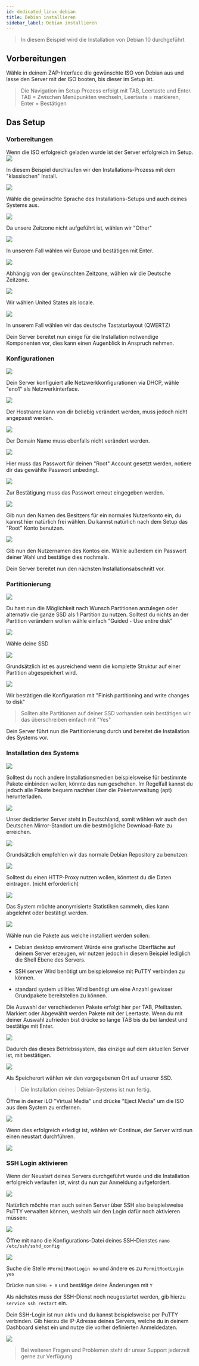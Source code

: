 ```yaml
---
id: dedicated_linux_debian
title: Debian installieren
sidebar_label: Debian installieren
---
```

> In diesem Beispiel wird die Installation von Debian 10 durchgeführt

## Vorbereitungen
Wähle in deinem ZAP-Interface die gewünschte ISO von Debian aus und lasse den Server mit der ISO booten, bis dieser im Setup ist.

> Die Navigation im Setup Prozess erfolgt mit TAB, Leertaste und Enter.
> TAB = Zwischen Menüpunkten wechseln, Leertaste = markieren, Enter = Bestätigen

## Das Setup
### Vorbereitungen
Wenn die ISO erfolgreich geladen wurde ist der Server erfolgreich im Setup.
![](https://screensaver01.zap-hosting.com/index.php/s/xBid8JHQYrnEAHw/preview)

In diesem Beispiel durchlaufen wir den Installations-Prozess mit dem "klassischen" Install.

![](https://screensaver01.zap-hosting.com/index.php/s/mpNtF7dPnyGSaXW/preview)

Wähle die gewünschte Sprache des Installations-Setups und auch deines Systems aus.

![](https://screensaver01.zap-hosting.com/index.php/s/H9oKPoij5PZGzt4/preview)

Da unsere Zeitzone nicht aufgeführt ist, wählen wir "Other"

![](https://screensaver01.zap-hosting.com/index.php/s/6MqRL3q86ZQKLnc/preview)

In unserem Fall wählen wir Europe und bestätigen mit Enter.

![](https://screensaver01.zap-hosting.com/index.php/s/eF4LZZcEtA37NTo/preview)

Abhängig von der gewünschten Zeitzone, wählen wir die Deutsche Zeitzone.

![](https://screensaver01.zap-hosting.com/index.php/s/P3yYYppRS9WzXmX/preview)

Wir wählen United States als locale.

![](https://screensaver01.zap-hosting.com/index.php/s/SQYySTyANQSmCyn/preview)

In unserem Fall wählen wir das deutsche Tastaturlayout (QWERTZ)

Dein Server bereitet nun einige für die Installation notwendige Komponenten vor, dies kann einen Augenblick in Anspruch nehmen.

### Konfigurationen

![](https://screensaver01.zap-hosting.com/index.php/s/A498pCB6wYoxq4q/preview)

Dein Server konfiguiert alle Netzwerkkonfigurationen via DHCP, wähle "eno1" als Netzwerkinterface.

![](https://screensaver01.zap-hosting.com/index.php/s/7F8qJHEBAnDby8i/preview)

Der Hostname kann von dir beliebig verändert werden, muss jedoch nicht angepasst werden.

![](https://screensaver01.zap-hosting.com/index.php/s/kQQfeLFB8j9GMys/preview)

Der Domain Name muss ebenfalls nicht verändert werden.

![](https://screensaver01.zap-hosting.com/index.php/s/HA9dxxopPrMKxJr/preview)

Hier muss das Passwort für deinen "Root" Account gesetzt werden, notiere dir das gewählte Passwort unbedingt.

![](https://screensaver01.zap-hosting.com/index.php/s/baisp9KTsWSrg75/preview)

Zur Bestätigung muss das Passwort erneut eingegeben werden.

![](https://screensaver01.zap-hosting.com/index.php/s/WW5bySQkwXpggNm/preview)

Gib nun den Namen des Besitzers für ein normales Nutzerkonto ein, du kannst hier natürlich frei wählen.
Du kannst natürlich nach dem Setup das "Root" Konto benutzen.

![](https://screensaver01.zap-hosting.com/index.php/s/JjAdtZCpDjCXqw7/preview)

Gib nun den Nutzernamen des Kontos ein.
Wähle außerdem ein Passwort deiner Wahl und bestätige dies nochmals.

Dein Server bereitet nun den nächsten Installationsabschnitt vor.

### Partitionierung

![](https://screensaver01.zap-hosting.com/index.php/s/k4NCSf4fX4LPC5s/preview)

Du hast nun die Möglichkeit nach Wunsch Partitionen anzulegen oder alternativ die ganze SSD als 1 Partition zu nutzen.
Solltest du nichts an der Partition verändern wollen wähle einfach "Guided - Use entire disk"

![](https://screensaver01.zap-hosting.com/index.php/s/JKmKXDNKgSWsq7e/preview)

Wähle deine SSD

![](https://screensaver01.zap-hosting.com/index.php/s/Py2N7bjAiGQDCJr/preview)

Grundsätzlich ist es ausreichend wenn die komplette Struktur auf einer Partition abgespeichert wird.

![](https://screensaver01.zap-hosting.com/index.php/s/H9NnqCEj4SecmwA/preview)

Wir bestätigen die Konfiguration mit "Finish partitioning and write changes to disk"

> Sollten alte Partitionen auf deiner SSD vorhanden sein bestätigen wir das überschreiben einfach mit "Yes"

Dein Server führt nun die Partitionierung durch und bereitet die Installation des Systems vor.

### Installation des Systems

![](https://screensaver01.zap-hosting.com/index.php/s/r6bSFtZHxxQdTdc/preview)

Solltest du noch andere Installationsmedien beispielsweise für bestimmte Pakete einbinden wollen, könnte das nun geschehen.
Im Regelfall kannst du jedoch alle Pakete bequem nachher über die Paketverwaltung (apt) herunterladen.

![](https://screensaver01.zap-hosting.com/index.php/s/mSAwskDZ34NYAoS/preview)

Unser dedizierter Server steht in Deutschland, somit wählen wir auch den Deutschen Mirror-Standort um die bestmögliche Download-Rate zu erreichen.

![](https://screensaver01.zap-hosting.com/index.php/s/nyzFW3L6grRjqMJ/preview)

Grundsätzlich empfehlen wir das normale Debian Repository zu benutzen.

![](https://screensaver01.zap-hosting.com/index.php/s/XwfL5FEXeo69Z43/preview)

Solltest du einen HTTP-Proxy nutzen wollen, könntest du die Daten eintragen. (nicht erforderlich)

![](https://screensaver01.zap-hosting.com/index.php/s/y6LogDT7qjcoXkT/preview)

Das System möchte anonymisierte Statistiken sammeln, dies kann abgelehnt oder bestätigt werden.

![](https://screensaver01.zap-hosting.com/index.php/s/xf7FrndLM7ipBtC/preview)

Wähle nun die Pakete aus welche installiert werden sollen:

* Debian desktop enviroment
Würde eine grafische Oberfläche auf deinem Server erzeugen, wir nutzen jedoch in diesem Beispiel lediglich die Shell Ebene des Servers.

* SSH server
Wird benötigt um beispielsweise mit PuTTY verbinden zu können.

* standard system utilities
Wird benötigt um eine Anzahl gewisser Grundpakete bereitstellen zu können.

Die Auswahl der verschiedenen Pakete erfolgt hier per TAB, Pfeiltasten. Markiert oder Abgewählt werden Pakete mit der Leertaste.
Wenn du mit deiner Auswahl zufrieden bist drücke so lange TAB bis du bei <Continue> landest und bestätige mit Enter.

![](https://screensaver01.zap-hosting.com/index.php/s/CimtpY6czxYLK7D/preview)

Dadurch das dieses Betriebssystem, das einzige auf dem aktuellen Server ist, mit <Yes> bestätigen.

![](https://screensaver01.zap-hosting.com/index.php/s/6nzySkt8rCS5KiJ/preview)

Als Speicherort wählen wir den vorgegebenen Ort auf unserer SSD.

> Die Installation deines Debian-Systems ist nun fertig.

Öffne in deiner iLO "Virtual Media" und drücke "Eject Media" um die ISO aus dem System zu entfernen.

![](https://screensaver01.zap-hosting.com/index.php/s/iD7FzJLcjtbzx8c/preview)

Wenn dies erfolgreich erledigt ist, wählen wir Continue, der Server wird nun einen neustart durchführen.

![](https://screensaver01.zap-hosting.com/index.php/s/EFo6yZCRaMQXFek/preview)

### SSH Login aktivieren

Wenn der Neustart deines Servers durchgeführt wurde und die Installation erfolgreich verlaufen ist, wirst du nun zur Anmeldung aufgefordert.

![](https://screensaver01.zap-hosting.com/index.php/s/ywxgaSb5rQSNmZM/preview)

Natürlich möchte man auch seinen Server über SSH also beispielsweise PuTTY verwalten können, weshalb wir den Login dafür noch aktivieren müssen:

![](https://screensaver01.zap-hosting.com/index.php/s/G9QWBR9eb8yE6gP/preview)

Öffne mit nano die Konfigurations-Datei deines SSH-Dienstes `nano /etc/ssh/sshd_config`

![](https://screensaver01.zap-hosting.com/index.php/s/jAJbexQBJ4XBzNP/preview)

Suche die Stelle `#PermitRootLogin no` und ändere es zu `PermitRootLogin yes`

Drücke nun `STRG + X` und bestätige deine Änderungen mit `Y`

Als nächstes muss der SSH-Dienst noch neugestartet werden, gib hierzu `service ssh restart` ein.

Dein SSH-Login ist nun aktiv und du kannst beispielsweise per PuTTY verbinden.
Gib hierzu die IP-Adresse deines Servers, welche du in deinem Dashboard siehst ein und nutze die vorher definierten Anmeldedaten.

![](https://screensaver01.zap-hosting.com/index.php/s/KPkMeEaqcABz9RB/preview)

> Bei weiteren Fragen und Problemen steht dir unser Support jederzeit gerne zur Verfügung






